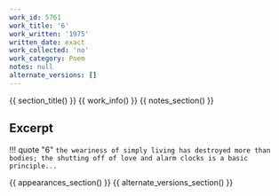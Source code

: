 ```yaml
---
work_id: 5761
work_title: '6'
work_written: '1975'
written_date: exact
work_collected: 'no'
work_category: Poem
notes: null
alternate_versions: []
---
```


{{ section_title() }}
{{ work_info() }}
{{ notes_section() }}
## Excerpt
!!! quote "6"
    ```
    the weariness of simply living
    has destroyed more than bodies;
    the shutting off of love and
    alarm clocks is a basic principle...
    ```

{{ appearances_section() }}
{{ alternate_versions_section() }}